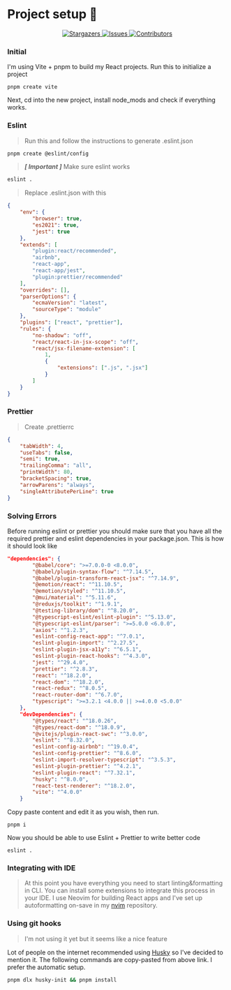 # Project setup 🚀

<p align="center">
  <a href="https://github.com/dsrcr/config-js/stargazers">
    <img
      alt="Stargazers"
      src="https://img.shields.io/github/stars/dsrcr/config-js?style=for-the-badge&logo=starship&color=c678dd&logoColor=d9e0ee&labelColor=282a36"
    />
  </a>
  <a href="https://github.com/dsrcr/config-js/issues">
    <img
      alt="Issues"
      src="https://img.shields.io/github/issues/dsrcr/config-js?style=for-the-badge&logo=gitbook&color=f0c062&logoColor=d9e0ee&labelColor=282a36"
    />
  </a>
  <a href="https://github.com/dsrcr/config-js/contributors">
    <img
      alt="Contributors"
      src="https://img.shields.io/github/contributors/dsrcr/config-js?style=for-the-badge&logo=opensourceinitiative&color=abcf84&logoColor=d9e0ee&labelColor=282a36"
    />
  </a>
</p>

### Initial
I'm using Vite + pnpm to build my React projects.
Run this to initialize a project
```shell
pnpm create vite
```
Next, cd into the new project, install node_mods and check if everything works.
### Eslint
> Run this and follow the instructions to generate .eslint.json
```bash
pnpm create @eslint/config
```
> ***[ Important ]*** Make sure eslint works
```bash
eslint .
```

> Replace .eslint.json with this
```json
{
    "env": {
        "browser": true,
        "es2021": true,
        "jest": true
    },
    "extends": [
        "plugin:react/recommended",
        "airbnb",
        "react-app",
        "react-app/jest",
        "plugin:prettier/recommended"
    ],
    "overrides": [],
    "parserOptions": {
        "ecmaVersion": "latest",
        "sourceType": "module"
    },
    "plugins": ["react", "prettier"],
    "rules": {
        "no-shadow": "off",
        "react/react-in-jsx-scope": "off",
        "react/jsx-filename-extension": [
            1,
            {
                "extensions": [".js", ".jsx"]
            }
        ]
    }
}
```

### Prettier
> Create .prettierrc
```json
{
    "tabWidth": 4,
    "useTabs": false,
    "semi": true,
    "trailingComma": "all",
    "printWidth": 80,
    "bracketSpacing": true,
    "arrowParens": "always",
    "singleAttributePerLine": true
}
```
### Solving Errors
Before running eslint or prettier you should make sure that you have all the required prettier and eslint dependencies in your package.json.
This is how it should look like
```json
"dependencies": {
        "@babel/core": ">=7.0.0-0 <8.0.0",
        "@babel/plugin-syntax-flow": "^7.14.5",
        "@babel/plugin-transform-react-jsx": "^7.14.9",
        "@emotion/react": "^11.10.5",
        "@emotion/styled": "^11.10.5",
        "@mui/material": "^5.11.6",
        "@reduxjs/toolkit": "^1.9.1",
        "@testing-library/dom": "^8.20.0",
        "@typescript-eslint/eslint-plugin": "^5.13.0",
        "@typescript-eslint/parser": ">=5.0.0 <6.0.0",
        "axios": "^1.2.3",
        "eslint-config-react-app": "^7.0.1",
        "eslint-plugin-import": "^2.27.5",
        "eslint-plugin-jsx-a11y": "^6.5.1",
        "eslint-plugin-react-hooks": "^4.3.0",
        "jest": "^29.4.0",
        "prettier": "^2.8.3",
        "react": "^18.2.0",
        "react-dom": "^18.2.0",
        "react-redux": "^8.0.5",
        "react-router-dom": "^6.7.0",
        "typescript": ">=3.2.1 <4.0.0 || >=4.0.0 <5.0.0"
    },
    "devDependencies": {
        "@types/react": "^18.0.26",
        "@types/react-dom": "^18.0.9",
        "@vitejs/plugin-react-swc": "^3.0.0",
        "eslint": "^8.32.0",
        "eslint-config-airbnb": "^19.0.4",
        "eslint-config-prettier": "^8.6.0",
        "eslint-import-resolver-typescript": "^3.5.3",
        "eslint-plugin-prettier": "^4.2.1",
        "eslint-plugin-react": "^7.32.1",
        "husky": "^8.0.0",
        "react-test-renderer": "^18.2.0",
        "vite": "^4.0.0"
    }
```
Copy paste content and edit it as you wish, then run.
```shell
pnpm i
```
Now you should be able to use Eslint + Prettier to write better code
```shell
eslint .
```

### Integrating with IDE

> At this point you have everything you need to start linting&formatting in CLI.
You can install some extensions to integrate this process in your IDE. I use Neovim for building React apps and I've set up autoformatting on-save in my [nvim](https://github.com/dsrcr/nvim) repository. 

### Using git hooks

> I'm not using it yet but it seems like a nice feature 

Lot of people on the internet recommended using [Husky](https://typicode.github.io/husky/#/) so I've decided to mention it. 
The following commands are copy-pasted from above link. I prefer the automatic setup.
```bash
pnpm dlx husky-init && pnpm install
```


